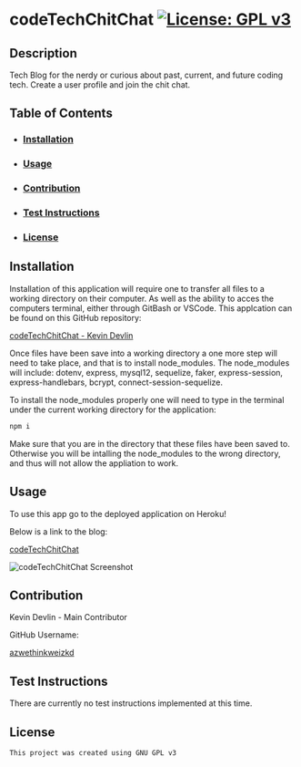 # codeTechChitChat [![License: GPL v3](https://img.shields.io/badge/License-GPLv3-blue.svg)](https://www.gnu.org/licenses/gpl-3.0)

## Description

Tech Blog for the nerdy or curious about past, current, and future coding tech. Create a user profile and join the chit chat.

## Table of Contents

- ### [Installation](#installation)
- ### [Usage](#usage)
- ### [Contribution](#contribution)
- ### [Test Instructions](#testInstructions)
- ### [License](#License)

## Installation

Installation of this application will require one to transfer all files to a working directory on their computer. As well as the ability to acces the computers terminal, either through GitBash or VSCode. This applcation can be found on this GitHub repository:

[codeTechChitChat - Kevin Devlin](https://github.com/azwethinkweizkd/codeTechChitChat)

Once files have been save into a working directory a one more step will need to take place, and that is to install node_modules. The node_modules will include: dotenv, express, mysql12, sequelize, faker, express-session, express-handlebars, bcrypt, connect-session-sequelize.

To install the node_modules properly one will need to type in the terminal under the current working directory for the application:

```bash
npm i
```

Make sure that you are in the directory that these files have been saved to. Otherwise you will be intalling the node_modules to the wrong directory, and thus will not allow the appliation to work.

## Usage

To use this app go to the deployed application on Heroku!

Below is a link to the blog:

[codeTechChitChat](https://code-tech-chit-chat.herokuapp.com/)

![codeTechChitChat Screenshot](/assets/gif/heroku-screenshot.gif)

## Contribution

Kevin Devlin - Main Contributor

GitHub Username:

[azwethinkweizkd](https://github.com/azwethinkweizkd)

## Test Instructions

There are currently no test instructions implemented at this time.

## License

    This project was created using GNU GPL v3
